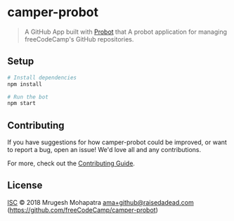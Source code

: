 # camper-probot

> A GitHub App built with [Probot](https://github.com/probot/probot) that A probot application for managing freeCodeCamp&#x27;s GitHub repositories.

## Setup

```sh
# Install dependencies
npm install

# Run the bot
npm start
```

## Contributing

If you have suggestions for how camper-probot could be improved, or want to report a bug, open an issue! We'd love all and any contributions.

For more, check out the [Contributing Guide](CONTRIBUTING.md).

## License

[ISC](LICENSE) © 2018 Mrugesh Mohapatra <ama+github@raisedadead.com> (https://github.com/freeCodeCamp/camper-probot)
